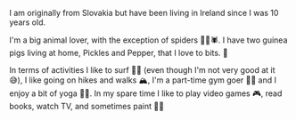 I am originally from Slovakia but have been living in Ireland since I was 10 years old.

I'm a big animal lover, with the exception of spiders 🙅‍♀️🕷️. I have two guinea pigs living at home, Pickles and Pepper, that I love to bits. 🐹

In terms of activities I like to surf 🏄‍♀️ (even though I'm not very good at it 😅), I like going on hikes and walks 🏔️, I'm a part-time gym goer 🏋️‍♀️ and I enjoy a bit of yoga 🧘‍♀️. In my spare time I like to play video games 🎮, read books, watch TV, and sometimes paint 👩‍🎨
